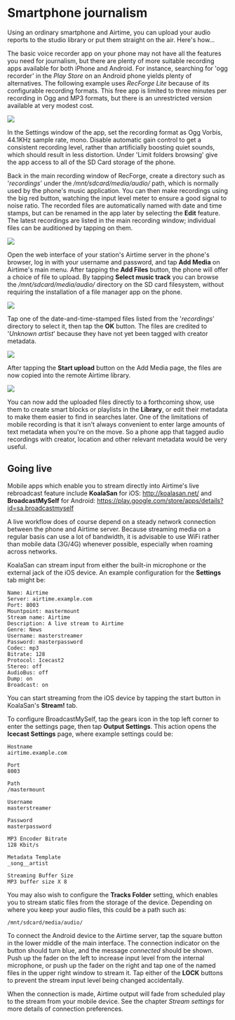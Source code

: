 Smartphone journalism
=====================

Using an ordinary smartphone and Airtime, you can upload your audio reports to the studio library or put them straight on the air. Here's how...

The basic voice recorder app on your phone may not have all the features you need for journalism, but there are plenty of more suitable recording apps available for both iPhone and Android. For instance, searching for 'ogg recorder' in the *Play Store* on an Android phone yields plenty of alternatives. The following example uses *RecForge Lite* because of its configurable recording formats. This free app is limited to three minutes per recording in Ogg and MP3 formats, but there is an unrestricted version available at very modest cost.

![](static/Image376-Choosing_a_recording_app.png)

In the Settings window of the app, set the recording format as Ogg Vorbis, 44.1KHz sample rate, mono. Disable automatic gain control to get a consistent recording level, rather than artificially boosting quiet sounds, which should result in less distortion. Under 'Limit folders browsing' give the app access to all of the SD Card storage of the phone.

Back in the main recording window of RecForge, create a directory such as '*recordings*' under the */mnt/sdcard/media/audio/* path, which is normally used by the phone's music application. You can then make recordings using the big red button, watching the input level meter to ensure a good signal to noise ratio. The recorded files are automatically named with date and time stamps, but can be renamed in the app later by selecting the **Edit** feature. The latest recordings are listed in the main recording window; individual files can be auditioned by tapping on them.

![](static/Image377-Recording_a_file.png)

Open the web interface of your station's Airtime server in the phone's browser, log in with your username and password, and tap **Add Media** on Airtime's main menu. After tapping the **Add Files** button, the phone will offer a choice of file to upload. By tapping **Select music track** you can browse the */mnt/sdcard/media/audio/* directory on the SD card filesystem, without requiring the installation of a file manager app on the phone.

![](static/Image378-Select_music_track.png)

Tap one of the date-and-time-stamped files listed from the '*recordings*' directory to select it, then tap the **OK** button. The files are credited to '*Unknown artist*' because they have not yet been tagged with creator metadata.

![](static/Image379-Selecting_a_file.png)

After tapping the **Start upload** button on the Add Media page, the files are now copied into the remote Airtime library.

![](static/Image380-Uploading_a_file.png)

You can now add the uploaded files directly to a forthcoming show, use them to create smart blocks or playlists in the **Library**, or edit their metadata to make them easier to find in searches later. One of the limitations of mobile recording is that it isn't always convenient to enter large amounts of text metadata when you're on the move. So a phone app that tagged audio recordings with creator, location and other relevant metadata would be very useful.

Going live
----------

Mobile apps which enable you to stream directly into Airtime's live rebroadcast feature include **KoalaSan** for iOS: <http://koalasan.net/> and **BroadcastMySelf** for Android: <https://play.google.com/store/apps/details?id=sa.broadcastmyself>

A live workflow does of course depend on a steady network connection between the phone and Airtime server. Because streaming media on a regular basis can use a lot of bandwidth, it is advisable to use WiFi rather than mobile data (3G/4G) whenever possible, especially when roaming across networks.

KoalaSan can stream input from either the built-in microphone or the external jack of the iOS device. An example configuration for the **Settings** tab might be:

    Name: Airtime
    Server: airtime.example.com
    Port: 8003
    Mountpoint: mastermount
    Stream name: Airtime
    Description: A live stream to Airtime
    Genre: News
    Username: masterstreamer
    Password: masterpassword
    Codec: mp3
    Bitrate: 128
    Protocol: Icecast2
    Stereo: off
    AudioBus: off
    Dump: on
    Broadcast: on

You can start streaming from the iOS device by tapping the start button in KoalaSan's **Stream!** tab.

To configure BroadcastMySelf, tap the gears icon in the top left corner to enter the settings page, then tap **Output Settings**. This action opens the **Icecast Settings** page, where example settings could be:

    Hostname
    airtime.example.com

    Port
    8003

    Path
    /mastermount

    Username
    masterstreamer

    Password
    masterpassword

    MP3 Encoder Bitrate
    128 Kbit/s

    Metadata Template
    _song__artist

    Streaming Buffer Size
    MP3 buffer size X 8

You may also wish to configure the **Tracks Folder** setting, which enables you to stream static files from the storage of the device. Depending on where you keep your audio files, this could be a path such as:

    /mnt/sdcard/media/audio/

To connect the Android device to the Airtime server, tap the square button in the lower middle of the main interface. The connection indicator on the button should turn blue, and the message *connected* should be shown. Push up the fader on the left to increase input level from the internal microphone, or push up the fader on the right and tap one of the named files in the upper right window to stream it. Tap either of the **LOCK** buttons to prevent the stream input level being changed accidentally.

When the connection is made, Airtime output will fade from scheduled play to the stream from your mobile device. See the chapter *Stream settings* for more details of connection preferences.


